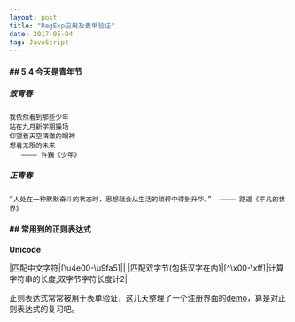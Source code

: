 ```yaml
---
layout: post
title: "RegExp应用及表单验证"
date: 2017-05-04
tag: JavaScript
---
```


#### ## 5.4 今天是青年节

##### 致青春

	我依然看到那些少年
	站在九月新学期操场
	仰望着天空清澈的眼神
	想着无限的未来
	   ———— 许巍《少年》

##### 正青春

	“人处在一种默默奋斗的状态时，思想就会从生活的琐碎中得到升华。”  ———— 路遥《平凡的世界》

#### ## 常用到的正则表达式
<!-- ##### 字符串中是否含有汉字

	if(/[\u4e00-\u9fa5]/g.test("abc你好")) {
		alert('含有汉字')；
	} -->
**Unicode**

|匹配中文字符|[\u4e00-\u9fa5]||
|匹配双字节(包括汉字在内)|[^\x00-\xff]|计算字符串的长度,双字节字符长度计2|

正则表达式常常被用于表单验证，这几天整理了一个注册界面的[demo](https://chenhuhus.github.io/validate/)，算是对正则表达式的复习吧。